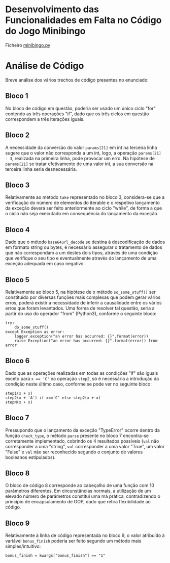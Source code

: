 # **Desenvolvimento das Funcionalidades em Falta no Código do Jogo Minibingo**

Ficheiro [minibingo.py](minibingo.py)

# **Análise de Código**

Breve análise dos vários trechos de código presentes no enunciado:

## **Bloco 1**
No bloco de código em questão, poderia ser usado um único ciclo "for" contendo as três operações "if", dado que os três ciclos em questão correspondem a três iterações iguais.

## **Bloco 2**
A necessidade da conversão do valor `params[21]` em int na terceira linha sugere que o valor não corresponda a um int, logo, a operação `params[21] - 3`, realizada na primeira linha, pode provocar um erro. Na hipótese de `params[21]` se tratar efetivamente de uma valor int, a sua conversão na terceira linha seria desnecessária.

## **Bloco 3**
Relativamente ao método `take` representado no bloco 3, considera-se que a verificação do número de elementos do iterable e o respetivo lançamento da exceção deverá ser feito anteriormente ao ciclo "while", de forma a que o ciclo não seja executado em consequência do lançamento da exceção.

## **Bloco 4**
Dado que o método `base64url_decode` se destina à descodificação de dados em formato string ou bytes, é necessário assegurar o tratamento de dados que não correspondam a um destes dois tipos, através de uma condição que verifique o seu tipo e eventualmente através do lançamento de uma exceção adequada em caso negativo.

## **Bloco 5**
Relativamente ao bloco 5, na hipótese de o método `so_some_stuff()` ser constituído por diversas funções mais complexas que podem gerar vários erros, poderá existir a necessidade de inferir a causalidade entre os vários erros que foram levantados. Uma forma de resolver tal questão, seria a partir do uso do operador "from" (Python3), conforme o seguinte bloco:

    try:
        do_some_stuff()
    except Exception as error:
        logger.exception("an error has occurred: {}".format(error))
        raise Exception("an error has occurred: {}".format(error)) from error


## **Bloco 6**
Dado que as operações realizadas em todas as condições "if" são iguais exceto para `x == 'C'` na operação `step2`, só é necessária a introdução da condição neste último caso, conforme se pode ver no seguinte bloco:

    step1(x + x)
    step2(x + 'A') if x=='C' else step2(x + x)
    stepN(x + x)

## **Bloco 7**
Pressupondo que o lançamento da exceção "TypeError" ocorre dentro da função `check_type`, o método `parse` presente no bloco 7 encontra-se corretamente implementado, cobrindo os 4 resultados possíveis (`val` não corresponder a uma "string", `val` corresponder a uma valor "True", um valor "False" e `val` não ser reconhecido segundo o conjunto de valores booleanos estipulados).


## **Bloco 8**
O bloco de código 8 corresponde ao cabeçalho de uma função com 10 parâmetros diferentes. Em circunstâncias normais, a utilização de um elevado número de parâmetros constitui uma má prática, contradizendo o princípio de encapsulamento de OOP, dado que retira flexibilidade ao código.

## **Bloco 9**
Relativamente à linha de código representada no bloco 9, o valor atribuído à variável `bonus_finish` poderia ser feito segundo um método mais simples/intuitivo:

    bonus_finish = kwargs["bonus_finish"] == "1"
